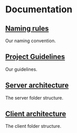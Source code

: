 # Documentation

## [Naming rules](./naming-rules.md)

Our naming convention.

## [Project Guidelines](./project-guidelines.md)

Our guidelines.

## [Server architecture](./server-architecture.md)

The server folder structure.

## [Client architecture](./client-architecture.md)

The client folder structure.
